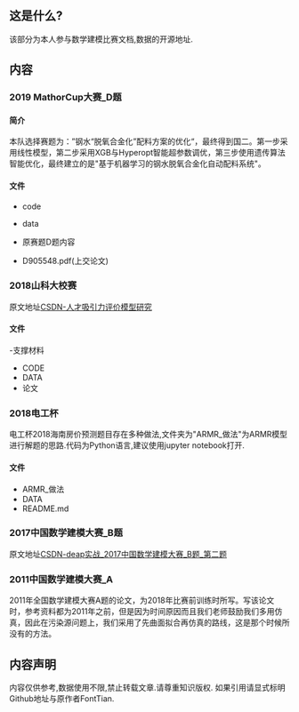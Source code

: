 ## 这是什么?
该部分为本人参与数学建模比赛文档,数据的开源地址.

## 内容
### 2019 MathorCup大赛_D题

#### 简介

本队选择赛题为：”钢水“脱氧合金化”配料方案的优化“，最终得到国二。第一步采用线性模型，第二步采用XGB与Hyperopt智能超参数调优，第三步使用遗传算法智能优化，最终建立的是"基于机器学习的钢水脱氧合金化自动配料系统"。

#### 文件

- code

- data

- 原赛题D题内容
- D905548.pdf(上交论文)



### 2018山科大校赛

原文地址[CSDN-人才吸引力评价模型研究](https://blog.csdn.net/FontThrone/article/details/80412491)
#### 文件
-支撑材料
 - CODE
 - DATA
- 论文

### 2018电工杯
电工杯2018海南房价预测题目存在多种做法,文件夹为"ARMR_做法"为ARMR模型进行解题的思路.代码为Python语言,建议使用jupyter notebook打开.
#### 文件
- ARMR_做法
- DATA
- README.md

### 2017中国数学建模大赛_B题
原文地址[CSDN-deap实战_2017中国数学建模大赛_B题_第二题](https://blog.csdn.net/FontThrone/article/details/78253906)


### 2011中国数学建模大赛_A

2011年全国数学建模大赛A题的论文，为2018年比赛前训练时所写。写该论文时，参考资料都为2011年之前，但是因为时间原因而且我们老师鼓励我们多用仿真，因此在污染源问题上，我们采用了先曲面拟合再仿真的路线，这是那个时候所没有的方法。

## 内容声明
内容仅供参考,数据使用不限,禁止转载文章.请尊重知识版权.
如果引用请显式标明Github地址与原作者FontTian.
